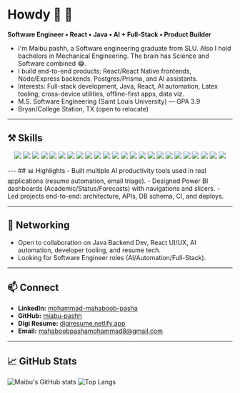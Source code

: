 # Howdy 🤠 👋

**Software Engineer • React • Java • AI + Full-Stack • Product Builder**

- I'm Maibu pashh, a Software engineering graduate from SLU. Also I hold bachelors in Mechanical Engineering. The brain has Science and Software combined 😂.
- I build end-to-end products: React/React Native frontends, Node/Express backends, Postgres/Prisma, and AI assistants.
- Interests: Full-stack development, Java, React, AI automation, Latex tooling, cross-device utilities, offline-first apps, data viz.
- M.S. Software Engineering (Saint Louis University) — GPA 3.9
- Bryan/College Station, TX (open to relocate)

---

## ⚒️ Skills  

<p align="center">
  
  <!-- Frontend -->
  <img src="https://img.shields.io/badge/React-20232A?style=for-the-badge&logo=react&logoColor=61DAFB" />
  <img src="https://img.shields.io/badge/React_Native-20232A?style=for-the-badge&logo=react&logoColor=61DAFB" />
  <img src="https://img.shields.io/badge/TypeScript-007ACC?style=for-the-badge&logo=typescript&logoColor=white" />
  <img src="https://img.shields.io/badge/JavaScript-F7DF1E?style=for-the-badge&logo=javascript&logoColor=black" />
  <img src="https://img.shields.io/badge/TailwindCSS-38B2AC?style=for-the-badge&logo=tailwind-css&logoColor=white" />
  <img src="https://img.shields.io/badge/Next.js-000000?style=for-the-badge&logo=nextdotjs&logoColor=white" />
  <img src="https://img.shields.io/badge/Vite-646CFF?style=for-the-badge&logo=vite&logoColor=FFD62E" />
  
  <!-- Backend -->
  <img src="https://img.shields.io/badge/Java-ED8B00?style=for-the-badge&logo=openjdk&logoColor=white" />
  <img src="https://img.shields.io/badge/Node.js-339933?style=for-the-badge&logo=node.js&logoColor=white" />
  <img src="https://img.shields.io/badge/Express.js-000000?style=for-the-badge&logo=express&logoColor=white" />
  <img src="https://img.shields.io/badge/PostgreSQL-316192?style=for-the-badge&logo=postgresql&logoColor=white" />
  <img src="https://img.shields.io/badge/MongoDB-4EA94B?style=for-the-badge&logo=mongodb&logoColor=white" />
  <img src="https://img.shields.io/badge/Prisma-2D3748?style=for-the-badge&logo=prisma&logoColor=white" />
  <img src="https://img.shields.io/badge/WebSockets-010101?style=for-the-badge&logo=socket.io&logoColor=white" />

  <!-- Platforms & Tools -->
  <img src="https://img.shields.io/badge/AWS-232F3E?style=for-the-badge&logo=amazon-aws&logoColor=FF9900" />
  <img src="https://img.shields.io/badge/Docker-2496ED?style=for-the-badge&logo=docker&logoColor=white" />
  <img src="https://img.shields.io/badge/GitHub_Actions-2088FF?style=for-the-badge&logo=github-actions&logoColor=white" />
  <img src="https://img.shields.io/badge/Electron-2B2E3A?style=for-the-badge&logo=electron&logoColor=9FEAF9" />
  <img src="https://img.shields.io/badge/Tauri-FFC131?style=for-the-badge&logo=tauri&logoColor=black" />
  <img src="https://img.shields.io/badge/Power%20BI-F2C811?style=for-the-badge&logo=power-bi&logoColor=black" />
  <img src="https://img.shields.io/badge/LaTeX-008080?style=for-the-badge&logo=latex&logoColor=white" />

  <!-- AI & Data -->
  <img src="https://img.shields.io/badge/Python-3776AB?style=for-the-badge&logo=python&logoColor=white" />
  <img src="https://img.shields.io/badge/Jupyter-F37626?style=for-the-badge&logo=jupyter&logoColor=white" />
  <img src="https://img.shields.io/badge/AI%20Prompt%20Engineering-FF6F00?style=for-the-badge&logo=openai&logoColor=white" />
  
</p>
---
## 📊 Highlights
- Built multiple AI productivity tools used in real applications (resume automation, email triage).
- Designed Power BI dashboards (Academic/Status/Forecasts) with navigations and slicers.
- Led projects end-to-end: architecture, APIs, DB schema, CI, and deploys.

---

## 🤝 Networking
- Open to collaboration on Java Backend Dev, React UI/UX, AI automation, developer tooling, and resume tech.
- Looking for Software Engineer roles (AI/Automation/Full-Stack).

---

## 📫 Connect  

- **LinkedIn:** [mohammad-mahaboob-pasha](https://www.linkedin.com/in/mohammad-mahaboob-pasha/)  
- **GitHub:** [miabu-pashh](https://github.com/miabu-pashh)  
- **Digi Resume:** [digiresume.netlify.app](https://digiresume.netlify.app/)  
- **Email:** [mahaboobpashamohammad8@gmail.com](mailto:mahaboobpashamohammad8@gmail.com)  


---

## 📈 GitHub Stats
![Maibu's GitHub stats](https://github-readme-stats.vercel.app/api?username=miabu-pashh&show_icons=true)
![Top Langs](https://github-readme-stats.vercel.app/api/top-langs/?username=miabu-pashh&layout=compact)

